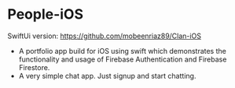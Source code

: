 # People-iOS

SwiftUi version: https://github.com/mobeenriaz89/Clan-iOS

- A portfolio app build for iOS using swift which demonstrates the functionality and usage of Firebase Authentication and Firebase Firestore.
- A very simple chat app. Just signup and start chatting.
